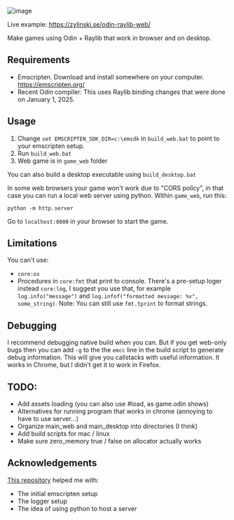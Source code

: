 ![image](https://github.com/user-attachments/assets/0ed449ff-ae6f-4336-aa26-02df5928f263)

Live example: https://zylinski.se/odin-raylib-web/

Make games using Odin + Raylib that work in browser and on desktop.

## Requirements

- Emscripten. Download and install somewhere on your computer. https://emscripten.org/
- Recent Odin compiler: This uses Raylib binding changes that were done on January 1, 2025.

## Usage

1. Change `set EMSCRIPTEN_SDK_DIR=c:\emsdk` in `build_web.bat` to point to your emscripten setup.
2. Run `build_web.bat`
3. Web game is in `game_web` folder

You can also build a desktop executable using `build_desktop.bat`

In some web browsers your game won't work due to "CORS policy", in that case you can run a local web server using python. Within `game_web`, run this:
```
python -m http.server
```
Go to `localhost:8000` in your browser to start the game.

## Limitations

You can't use:
- `core:os`
- Procedures in `core:fmt` that print to console. There's a pre-setup loger instead `core:log`, I suggest you use that, for example `log.info("message")` and `log.infof("formatted message: %v", some_string)`. Note: You can still use `fmt.tprint` to format strings.

## Debugging
I recommend debugging native build when you can. But if you get web-only bugs then you can add `-g` to  the the `emcc` line in the build script to generate debug information. This will give you callstacks with useful information. It works in Chrome, but I didn't get it to work in Firefox.

## TODO:
- Add assets loading (you can also use #load, as game.odin shows)
- Alternatives for running program that works in chrome (annoying to have to use server...)
- Organize main_web and main_desktop into directories (I think)
- Add build scripts for mac / linux
- Make sure zero_memory true / false on allocator actually works

## Acknowledgements
[This repository](https://github.com/Aronicu/Raylib-WASM) helped me with:
- The initial emscripten setup
- The logger setup
- The idea of using python to host a server
